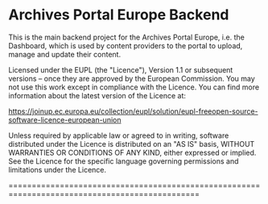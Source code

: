# Archives Portal Europe Backend

This is the main backend project for the Archives Portal Europe, i.e. the Dashboard, which is used by content providers to the portal to upload, manage and update their content.

Licensed under the EUPL (the "Licence"), Version 1.1 or subsequent versions – once they are approved by the European Commission. You may not use this work except in compliance with the Licence. You can find more information about the latest version of the Licence at:

https://joinup.ec.europa.eu/collection/eupl/solution/eupl-freeopen-source-software-licence-european-union

Unless required by applicable law or agreed to in writing, software distributed under the Licence is distributed on an "AS IS" basis, WITHOUT WARRANTIES OR CONDITIONS OF ANY KIND, either expressed or implied. See the Licence for the specific language governing permissions and limitations under the Licence.

===============================================================================================
